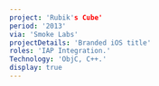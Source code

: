 ```yaml
---
project: 'Rubik's Cube'
period: '2013'
via: 'Smoke Labs'
projectDetails: 'Branded iOS title'
roles: 'IAP Integration.'
Technology: 'ObjC, C++.'
display: true
---
```

